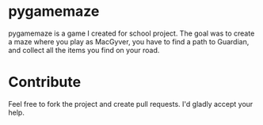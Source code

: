 # pygamemaze
pygamemaze is a game I created for school project. The goal was to create a maze where you play as MacGyver, you have to find a path to Guardian, and 
collect all the items you find on your road.

# Contribute
Feel free to fork the project and create pull requests. I'd gladly accept your help.
